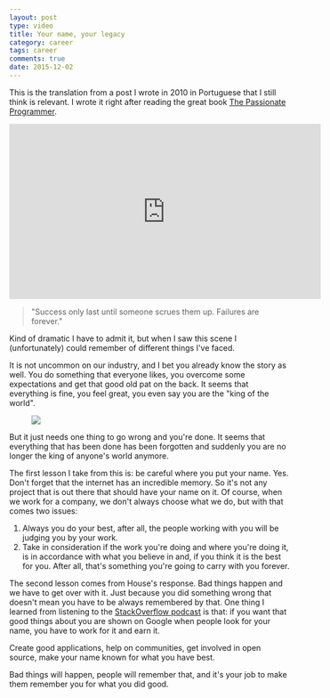 ```yaml
---
layout: post
type: video
title: Your name, your legacy
category: career
tags: career
comments: true
date: 2015-12-02
---
```

This is the translation from a post I wrote in 2010 in Portuguese that I still think is relevant. I wrote it right after reading the great book
 [The Passionate Programmer](https://pragprog.com/book/cfcar2/the-passionate-programmer).<!-- more -->

<iframe width="560" height="315" src="https://www.youtube.com/embed/26DTsHQ42SM" frameborder="0" allowfullscreen></iframe>

> "Success only last until someone scrues them up. Failures are forever."

Kind of dramatic I have to admit it, but when I saw this scene I (unfortunately) could remember of different things I've faced.

It is not uncommon on our industry, and I bet you already know the story as well. You do something that everyone likes, you overcome some expectations and get that good old pat on the back. It seems that everything is fine, you feel great, you even say you are the "king of the world".

<figure>
	<img src="{{ site.url }}/images/2015/12/titanic_dicaprio_thumb.jpg">
</figure>

But it just needs one thing to go wrong and you're done. It seems that everything that has been done has been forgotten and suddenly you are no longer the king of anyone's world anymore.

The first lesson I take from this is: be careful where you put your name. Yes. Don't forget that the internet has an incredible memory. So it's not any project that is out there that should have your name on it. Of course, when we work for a company, we don't always choose what we do, but with that comes two issues:

1. Always you do your best, after all, the people working with you will be judging you by your work.
2. Take in consideration if the work you're doing and where you're doing it, is in accordance with what you believe in and, if you think it is the best for you. After all, that's something you're going to carry with you forever.

The second lesson comes from House's response. Bad things happen and we have to get over with it. Just because you did something wrong that doesn't mean you have to be always remembered by that. One thing I learned from listening to the [StackOverflow podcast](http://blog.stackoverflow.com/feed/podcast/) is that: if you want that good things about you are shown on Google when people look for your name, you have to work for it and earn it.

Create good applications, help on communities, get involved in open source, make your name known for what you have best.

Bad things will happen, people will remember that, and it's your job to make them remember you for what you did good.